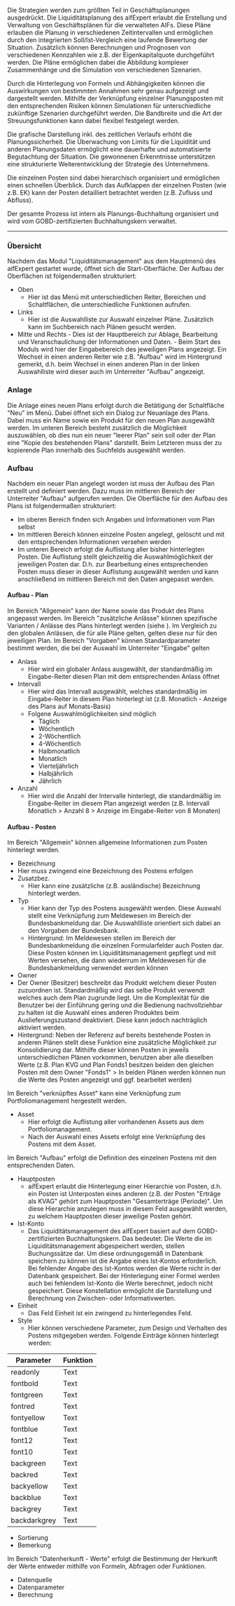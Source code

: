 Die Strategien werden zum größten Teil in Geschäftsplanungen ausgedrückt. Die Liquiditätsplanung
des aifExpert erlaubt die Erstellung und Verwaltung von Geschäftsplänen für die verwalteten AIFs. Diese Pläne erlauben die Planung in verschiedenen Zeitintervallen und ermöglichen durch den integrierten Soll/Ist-Vergleich eine laufende Bewertung der Situation. Zusätzlich können Berechnungen und Prognosen von verschiedenen Kennzahlen wie z.B. der Eigenkapitalquote durchgeführt werden. Die Pläne ermöglichen dabei die Abbildung komplexer Zusammenhänge und die Simulation von verschiedenen Szenarien.

Durch die Hinterlegung von Formeln und Abhängigkeiten können die Auswirkungen von
bestimmten Annahmen sehr genau aufgezeigt und dargestellt werden. Mithilfe der Verknüpfung einzelner Planungsposten mit den entsprechenden Risiken können Simulationen für unterschiedliche zukünftige
Szenarien durchgeführt werden. Die Bandbreite und die Art der Streuungsfunktionen kann dabei flexibel festgelegt werden.

Die grafische Darstellung inkl. des zeitlichen Verlaufs erhöht die Planungssicherheit. Die
Überwachung von Limits für die Liquidität und anderen Planungsdaten ermöglicht eine dauerhafte
und automatisierte Begutachtung der Situation. Die gewonnenen Erkenntnisse unterstützen eine strukturierte Weiterentwicklung der Strategie des Unternehmens.

Die einzelnen Posten sind dabei hierarchisch organisiert und ermöglichen einen schnellen
Überblick. Durch das Aufklappen der einzelnen Posten (wie z.B. EK) kann der Posten detailliert
betrachtet werden (z.B. Zufluss und Abfluss).

Der gesamte Prozess ist intern als Planungs-Buchhaltung organisiert und wird vom GOBD-zertifizierten Buchhaltungskern verwaltet.

--------

### Übersicht

Nachdem das Modul "Liquiditätsmanagement" aus dem Hauptmenü des aifExpert gestartet wurde, öffnet sich die Start-Oberfläche. Der Aufbau der Oberflächen ist folgendermaßen strukturiert:
  - Oben
    - Hier ist das Menü mit unterschiedlichen Reiter, Bereichen und Schaltflächen, die unterschiedliche Funktionen aufrufen.
  - Links
    - Hier ist die Auswahlliste zur Auswahl einzelner Pläne. Zusätzlich kann im Suchbereich nach Plänen gesucht werden.
   - Mitte und Rechts
    - Dies ist der Hauptbereich zur Ablage, Bearbeitung und Veranschaulichung der Informationen und Daten. 
    - Beim Start des Moduls wird hier der Eingabebereich des jeweiligen Plans angezeigt. Ein Wechsel in einen anderen Reiter wie z.B. "Aufbau" wird im Hintergrund gemerkt, d.h. beim Wechsel in einen anderen Plan in der linken Auswahlliste wird dieser auch im Unterreiter "Aufbau" angezeigt.
    
### Anlage

Die Anlage eines neuen Plans erfolgt durch die Betätigung der Schaltfläche "Neu" im Menü. Dabei öffnet sich ein Dialog zur Neuanlage des Plans. Dabei muss ein Name sowie ein Produkt für den neuen Plan ausgewählt werden. Im unteren Bereich besteht zusätzlich die Möglichkeit auszuwählen, ob dies nun ein neuer "leerer Plan" sein soll oder der Plan eine "Kopie des bestehenden Plans" darstellt. Beim Letzteren muss der zu kopierende Plan innerhalb des Suchfelds ausgewählt werden.

### Aufbau

Nachdem ein neuer Plan angelegt worden ist muss der Aufbau des Plan erstellt und definiert werden. Dazu muss im mittleren Bereich der Unterreiter "Aufbau" aufgerufen werden. Die Oberfläche für den Aufbau des Plans ist folgendermaßen strukturiert:
- Im oberen Bereich finden sich Angaben und Informationen vom Plan selbst
- Im mittleren Bereich können einzelne Posten angelegt, gelöscht und mit den entsprechenden Informationen versehen werden
- Im unteren Bereich erfolgt die Auflistung aller bisher hinterlegten Posten. Die Auflistung stellt gleichzeitig die Auswahlmöglichkeit der jeweiligen Posten dar. D.h. zur Bearbeitung eines entsprechenden Posten muss dieser in dieser Auflistung ausgewählt werden und kann anschließend im mittleren Bereich mit den Daten angepasst werden.

#### Aufbau - Plan

Im Bereich "Allgemein" kann der Name sowie das Produkt des Plans angepasst werden.
Im Bereich "zusätzliche Anlässe" können spezifische Varianten / Anlässe des Plans hinterlegt werden (siehe ). Im Vergleich zu den globalen Anlässen, die für alle Pläne gelten, gelten diese nur für den jeweiligen Plan.
Im Bereich "Vorgaben" können Standardparameter bestimmt werden, die bei der Auswahl im Unterreiter "Eingabe" gelten
  - Anlass
    - Hier wird ein globaler Anlass ausgewählt, der standardmäßig im Eingabe-Reiter diesen Plan mit dem entsprechenden Anlass öffnet
  - Intervall
    - Hier wird das Intervall ausgewählt, welches standardmäßig im Eingabe-Reiter in diesem Plan hinterlegt ist (z.B. Monatlich - Anzeige des Plans auf Monats-Basis)
    - Folgene Auswahlmöglichkeiten sind möglich
      - Täglich
      - Wöchentlich
      - 2-Wöchentlich
      - 4-Wöchentlich
      - Halbmonatlich
      - Monatlich
      - Vierteljährlich
      - Halbjährlich
      - Jährlich
  - Anzahl
    - Hier wird die Anzahl der Intervalle hinterlegt, die standardmäßig im Eingabe-Reiter im diesem Plan angezeigt werden (z.B. Intervall Monatlich > Anzahl 8 > Anzeige im Eingabe-Reiter von 8 Monaten)
    

#### Aufbau - Posten

Im Bereich "Allgemein" können allgemeine Informationen zum Posten hinterlegt werden.
 - Bezeichnung
  - Hier muss zwingend eine Bezeichnung des Postens erfolgen
- Zusatzbez. 
  - Hier kann eine zusätzliche (z.B. ausländische) Bezeichnung hinterlegt werden.
- Typ
  - Hier kann der Typ des Postens ausgewählt werden. Diese Auswahl stellt eine Verknüpfung zum Meldewesen im Bereich der Bundesbankmeldung dar. Die Auswahllliste orientiert sich dabei an den Vorgaben der Bundesbank. 
  - Hintergrund: Im Meldewesen stellen im Bereich der Bundesbankmeldung die einzelnen Formularfelder auch Posten dar. Diese Posten können im Liquiditätsmanagement gepflegt und mit Werten versehen, die dann wiederrum im Meldewesen für die Bundesbankmeldung verwendet werden können
 - Owner
  - Der Owner (Besitzer) beschreibt das Produkt welchem dieser Posten zuzuordnen ist. Standardmäßig wird das selbe Produkt verwendt welches auch dem Plan zugrunde liegt. Um die Komplexität für die Benutzer bei der Einführung gering und die Bedienung nachvollziehbar zu halten ist die Auswahl eines anderen Produktes  beim Auslieferungszustand deaktiviert. Diese kann jedoch nachträglich aktiviert werden.
  - Hintergrund: Neben der Referenz auf bereits bestehende Posten in anderen Plänen stellt diese Funktion eine zusätzliche Möglichkeit zur Konsolidierung dar. Mithilfe dieser können Posten in jeweils unterschiedlichen Plänen vorkommen, benutzen aber alle dieselben Werte (z.B. Plan KVG und Plan Fonds1 besitzen beiden den gleichen Posten mit dem Owner "Fonds1" > In beiden Plänen werden können nun die Werte des Posten angezeigt und ggf. bearbeitet werden)

Im Bereich "verknüpftes Asset" kann eine Verknüpfung zum Portfoliomanagement hergestellt werden.
  - Asset
    - Hier erfolgt die Auflistung aller vorhandenen Assets aus dem Portfoliomanagement.
    - Nach der Auswahl eines Assets erfolgt eine Verknüpfung des Postens mit dem Asset.

Im Bereich "Aufbau" erfolgt die Definition des einzelnen Postens mit den entsprechenden Daten.
  - Hauptposten
    - aifExpert erlaubt die Hinterlegung einer Hierarchie von Posten, d.h. ein Posten ist Unterposten eines anderen (z.B. der Posten "Erträge als KVAG" gehört zum Hauptposten "Gesamterträge (Periode)". Um diese Hierarchie anzulegen muss in diesem Feld ausgewählt werden, zu welchem Hauptposten dieser jeweilige Posten gehört. 
  - Ist-Konto
    - Das Liquiditätsmanagement des aifExpert basiert auf dem GOBD-zertifizierten Buchhaltungskern. Das bedeutet: Die Werte die im Liquiditätsmanagement abgespeichert werden, stellen Buchungssätze dar. Um diese ordnungsgemäß in Datenbank speichern zu können ist die Angabe eines Ist-Kontos erforderlich. Bei fehlender Angabe des Ist-Kontos werden die Werte nicht in der Datenbank gespeichert. Bei der Hinterlegung einer Formel werden auch bei fehlendem Ist-Konto die Werte berechnet, jedoch nicht gespeichert. Diese Konstellation ermöglicht die Darstellung und Berechnung von Zwischen- oder Informativwerten.
  - Einheit
    - Das Feld Einheit ist ein zwingend zu hinterlegendes Feld. 
  - Style
    - Hier können verschiedene Parameter, zum Design und Verhalten des Postens mitgegeben werden. Folgende Einträge können hinterlegt werden:

| Parameter | Funktion | 
| ------------- |:-------------| 
| readonly      | Text | 
| fontbold      | Text | 
| fontgreen     | Text | 
| fontred       | Text | 
| fontyellow    | Text | 
| fontblue      | Text | 
| font12        | Text | 
| font10        | Text | 
| backgreen     | Text | 
| backred       | Text | 
| backyellow    | Text | 
| backblue      | Text | 
| backgrey      | Text | 
| backdarkgrey  | Text | 

  - Sortierung
  - Bemerkung
  
Im Bereich "Datenherkunft - Werte" erfolgt die Bestimmung der Herkunft der Werte entweder mithilfe von Formeln, Abfragen oder Funktionen.
  - Datenquelle
  - Datenparameter
  - Berechnung
